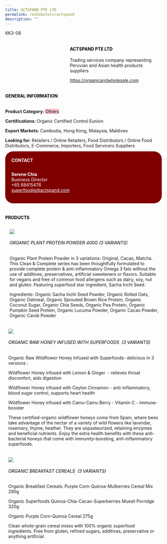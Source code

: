 ```yaml
---
title: ACTSPAND PTE LTD
permalink: /exhibitors/actspand
description: ""
---
```

<head>
	<div class="flex-paragraph">
		<!--hi there! this is a comment and will provide you with instructional guides-->
		<!--insert booth number here!-->
		<p style="text-transform: uppercase">6K3-08</p></div>
			<div class="flex-container" style="display: flex; flex-wrap: wrap;">
				<!--insert DOWNLOAD link of company logo between the " marks!-->
			<div class="card sgds" style="flex: 1 1 40%; display: block;"><img src=""></div>
	<div class="card-sgds" style="flex: 1 1 58%; display: block; margin-left: 3px">
		<h4 style="text-transform: uppercase; color: black;"><!--insert the exhibitor's name between the <b> tags here--><b>Actspand pte ltd</b></h4><!--insert the exhibitor's description between the <p> tags here-->
		<p>Trading services company representing Peruvian and Asian health products suppliers</p>
		<!--insert the exhibitor's website link, making sure there is "https:// www." present please. make sure the entire https link goes in between the " marks-->
		<p><a href="https://organicandwholesale.com" target="_blank"><!--insert the www website link here (no need for https)-->https://organicandwholesale.com</a></p>
	</div>
</div>
</head>

<body>
	<h4 style="text-transform: uppercase; color: black;"><b>General Information</b></h4>
		<div class="flex-container" style="display: flex; flex-wrap: wrap;">
			<div class="card sgds" style="flex: 1 1 65%; display: block; align-self: stretch">
			<div class="flex-paragraph">
			<p><b>Product Category: </b><span style=" background-color: pink; border-radius: 10 px;"><!--insert the exhibitor's pdt cat between the <p> tags here-->Others</span></p> 
				<p><b>Certifications: </b><!--insert all the exhibitor's certifications between the </b> and </p> here-->Organic Certified Control Eunion</p>
			<p><b>Export Markets: </b><!--insert all the exhibitor's export markets between the </b> and </p> here-->Cambodia, Hong Kong, Malaysia, Maldives</p>
			<p style="margin-bottom: 10px;"><b>Looking for: </b><!--insert all the exhibitor's potential business partners between the </b> and </p> here-->Retailers / Online Retailers, Food Distributors / Online Food Distributors, E-Commerce, Importers, Food Servicers Suppliers</p>
			</div>
		</div>
		<div class="card sgds" style="flex: 1 1 35%; padding: 10px; display: block; background-color: maroon; border-radius: 25px; align-self: center;">
		<h4 style="color: white; margin-top: 10px; margin-left: 10px;">CONTACT</h4>
		<div class="flex-paragraph">
			<!--replace with exhibitor's: -->
			<p style="padding: 10px; color: white;"><b><!-- POC name-->Serene Chia</b><br><!-- designation-->Business Director<br><!--contact number-->+65 68415476<br><!-- for linking purposes, insert their email after "mailto:"...--><a href="mailto:superfoodie@actspand.com" style="color: white;"><!--...and also include the display email before </a> here-->superfoodie@actspand.com</a></p>
		</div>
			</div>
		</div>
	<br>
		<h4 style="text-transform: uppercase; color: black;"><b>products</b></h4>
<div style="display: flex; flex-wrap: wrap;">
  <div class="card sgds" style="flex: 1 1 47%; margin: 10px; display: block;"><!--insert the exhibitor's DOWNLOAD image for product between the " marks here-->
	<div class="flex-image" style="display: block;"><img src="https://drive.google.com/uc?id=1CffVTDBFCoLBoUAoyo3pdCKjhw0jyVg3&export=download"></div>
	<div class="flex-paragraph">
		<h6 style="text-transform: uppercase; color: black;"><!--insert product name before </h6> and product description after <p>-->Organic Plant Protein Powder 400g (3 variants)</h6>
		<p>Organic Plant Protein Powder in 3 variations: Original, Cacao, Matcha. This Clean & Complete series has been thoughtfully formulated to provide complete protein & anti-inflammatory Omega 3 fats without the use of additives, preservatives, artificial sweeteners or flavors. Suitable for vegans and free of common food allergens such as dairy, soy, nut and gluten. Featuring superfood star ingredient, Sacha Inchi Seed.

  

Ingredients: Organic Sacha Inchi Seed Powder, Organic Rolled Oats, Organic Oatmeal, Organic Sprouted Brown Rice Protein, Organic Coconut Sugar, Organic Chia Seeds, Organic Pea Protein, Organic Pumpkin Seed Protein, Organic Lucuma Powder, Organic Cacao Powder, Organic Carob Powder</p></div>
	</div>
		<div class="card sgds" style="flex: 1 1 47%; margin: 10px; display: block;">
		<div class="flex-image" style="display: block;"><img src="https://drive.google.com/uc?id=1RXPkhosdC2M8m9Lr1kmen86ucegMRl3L&export=download"></div>
	<div class="flex-paragraph">
		<h6 style="text-transform: uppercase; color: black;">Organic Raw Honey Infused With Superfoods  (3 variants)</h6>
		<p>Organic Raw Wildflower Honey Infused with Superfoods- delicious in 3 versions :

Wildflower Honey infused with Lemon & Ginger  - relieves throat discomfort, aids digestion

Wildflower Honey infused with Ceylon Cinnamon - anti-inflammatory, blood sugar control, supports heart health

Wildflower Honey infused with Camu-Camu Berry - Vitamin C - immune-booster

  

These certified-organic wildflower honeys come from Spain, where bees take advantage of the nectar of a variety of wild flowers like lavendar, rosemary, thyme, heather. They are unpasteurized, retaining enzymes and beneficial nutrients. Enjoy the extra health benefits with these anti-bacterial honeys that come with immunity-boosting, anti-inflammatory superfoods.</p></div>
	</div>
		<div class="card sgds" style="flex: 1 1 47%; margin: 10px; display: block;">
		<div class="flex-image" style="display: block;"><img src="https://drive.google.com/uc?id=1Qy7ehMDbBtpBjRFeZzpCsEmdcIiYFF-O&export=download"></div>
	<div class="flex-paragraph">
		<h6 style="text-transform: uppercase; color: black;">Organic Breakfast Cereals  (3 variants)</h6>
		<p>Organic Breakfast Cereals: Purple Corn-Quinoa-Mulberries Cereal Mix 290g

Organic Superfoods Quinoa-Chia-Cacao-Superberries Muesli Porridge 320g

Organic Purple Corn-Quinoa Cereal 275g

  

Clean whole-grain cereal mixes with 100% organic superfood ingredients. Free from gluten, refined sugars, additives, preservative or anything artificial.</p></div>
		</div>
	</div>
</body>